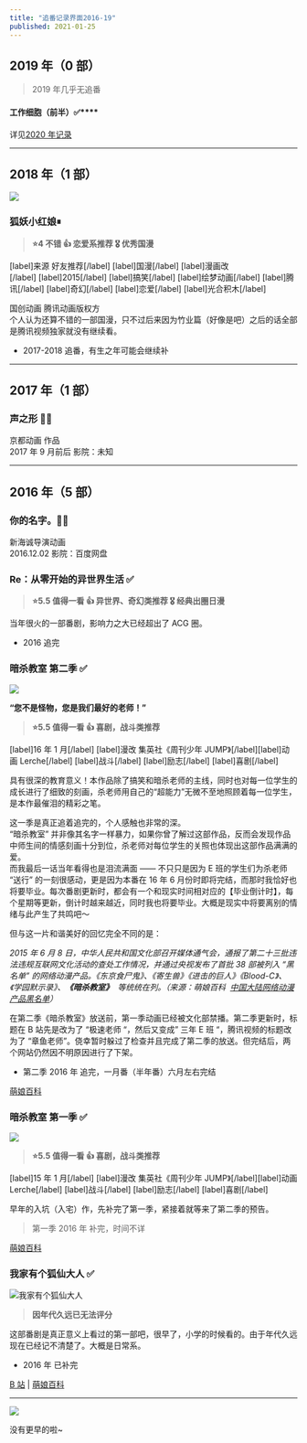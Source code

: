 ```yaml
---
title: "追番记录界面2016-19"
published: 2021-01-25
---
```


## **2019 年**（0 部）

> 2019 年几乎无追番

#### **工作细胞（前半）**✅\*\*\*\*

详见[2020 年记录](https://magma.ink/fan/#工作细胞)

---

## **2018 年**（1 部）

![](images/137937_j24zy.jpg)

### **狐妖小红娘**⏸

> **⭐4 不错 👍 恋爱系推荐 🎖️ 优秀国漫**

\[label\]来源 好友推荐\[/label\] \[label\]国漫\[/label\] \[label\]漫画改\[/label\] \[label\]2015\[/label\] \[label\]搞笑\[/label\] \[label\]绘梦动画\[/label\] \[label\]腾讯\[/label\] \[label\]奇幻\[/label\] \[label\]恋爱\[/label\] \[label\]光合积木\[/label\]

国创动画 腾讯动画版权方  
个人认为还算不错的一部国漫，只不过后来因为竹业篇（好像是吧）之后的话全部是腾讯视频独家就没有继续看。

- 2017-2018 追番，有生之年可能会继续补

---

## **2017 年**（1 部）

### **声之形 🎦✅**

京都动画 作品  
2017 年 9 月前后 影院：未知

---

## **2016 年**（5 部）

### **你的名字。🎦✅**

新海诚导演动画  
2016.12.02 影院：百度网盘

### **Re：从零开始的异世界生活 ✅**

> **⭐5.5 值得一看 👍 异世界、奇幻类推荐 🎖️ 经典出圈日漫**

当年很火的一部番剧，影响力之大已经超出了 ACG 圈。

- 2016 追完

### **暗杀教室 第二季 ✅**

![](images/暗杀教室_海报_2期.jpg)

**“您不是怪物，您是我们最好的老师！”**

> **⭐5.5 值得一看 👍 喜剧，战斗类推荐**

\[label\]16 年 1 月\[/label\] \[label\]漫改 集英社《周刊少年 JUMP》\[/label\]\[label\]动画 Lerche\[/label\] \[label\]战斗\[/label\] \[label\]励志\[/label\] \[label\]喜剧\[/label\]

具有很深的教育意义！本作品除了搞笑和暗杀老师的主线，同时也对每一位学生的成长进行了细致的刻画，杀老师用自己的“超能力”无微不至地照顾着每一位学生，是本作最催泪的精彩之笔。

这一季是真正追着追完的，个人感触也非常的深。  
“暗杀教室” 并非像其名字一样暴力，如果你曾了解过这部作品，反而会发现作品中师生间的情感刻画十分到位，杀老师对每位学生的关照也体现出这部作品满满的爱。  
而我最后一话当年看得也是泪流满面 —— 不只只是因为 E 班的学生们为杀老师 “送行” 的一刻很感动，更是因为本番在 16 年 6 月份时即将完结，而那时我恰好也将要毕业。每次番剧更新时，都会有一个和现实时间相对应的【毕业倒计时】，每个星期等更新，倒计时越来越近，同时我也将要毕业。大概是现实中将要离别的情绪与此产生了共鸣吧～

但与这一片和谐美好的回忆完全不同的是：

_2015 年 6 月 8 日，中华人民共和国文化部召开媒体通气会，通报了第二十三批违法违规互联网文化活动的查处工作情况，并通过央视发布了首批 38 部被列入 “黑名单” 的网络动漫产品。《东京食尸鬼》、《寄生兽》《进击的巨人》《Blood-C》、《学园默示录》、**《暗杀教室》**  等统统在列。（来源：萌娘百科  [中国大陆网络动漫产品黑名单](https://zh.moegirl.org.cn/%E4%B8%AD%E5%9B%BD%E5%A4%A7%E9%99%86%E7%BD%91%E7%BB%9C%E5%8A%A8%E6%BC%AB%E4%BA%A7%E5%93%81%E9%BB%91%E5%90%8D%E5%8D%95)）_

在第二季《暗杀教室》放送前，第一季动画已经被文化部禁播。第二季更新时，标题在 B 站先是改为了 “极速老师 “，然后又变成” 三年 E 班 “，腾讯视频的标题改为了 “章鱼老师”。侥幸暂时躲过了检查并且完成了第二季的放送。但完结后，两个网站仍然因不明原因进行了下架。

- 第二季 2016 年 追完，一月番（半年番）六月左右完结

[萌娘百科](https://zh.moegirl.org.cn/%E6%9A%97%E6%9D%80%E6%95%99%E5%AE%A4)

### **暗杀教室 第一季 ✅**

![](images/暗杀教室_海报.jpg)

> **⭐5.5 值得一看 👍 喜剧，战斗类推荐**

\[label\]15 年 1 月\[/label\] \[label\]漫改 集英社《周刊少年 JUMP》\[/label\]\[label\]动画 Lerche\[/label\] \[label\]战斗\[/label\] \[label\]励志\[/label\] \[label\]喜剧\[/label\]

早年的入坑（入宅）作，先补完了第一季，紧接着就等来了第二季的预告。

> 第一季 2016 年 补完，时间不详

[萌娘百科](https://zh.moegirl.org.cn/%E6%9A%97%E6%9D%80%E6%95%99%E5%AE%A4)

### **我家有个狐仙大人 ✅**

![我家有个狐仙大人](images/d9b08ef7546f5dff4d05e402aa3061c9471d69b8.jpg@338w_450h.jpg)

> **因年代久远已无法评分**

这部番剧是真正意义上看过的第一部吧，很早了，小学的时候看的。由于年代久远现在已经记不清楚了。大概是日常系。

- 2016 年 已补完

[B 站](https://www.bilibili.com/bangumi/media/md1247/) | [萌娘百科](https://zh.moegirl.org.cn/)

---

![](images/UK7X97FFO5TXLC2BS17DQ.jpg)

没有更早的啦~

